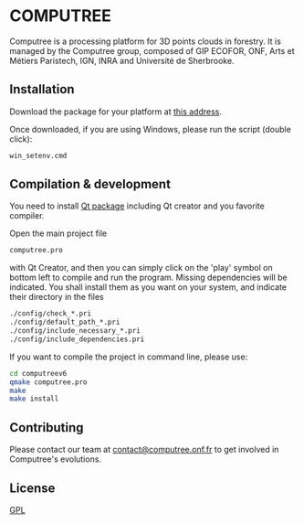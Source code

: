 # COMPUTREE

Computree is a processing platform for 3D points clouds in forestry. It is managed by the Computree group, composed of GIP ECOFOR, ONF, Arts et Métiers Paristech, IGN, INRA and Université de Sherbrooke.

## Installation

Download the package for your platform at [this address](http://rdinnovation.onf.fr/projects/computree/wiki/Fr_installation_v5).

Once downloaded, if you are using Windows, please run the script (double click):

```bash
win_setenv.cmd
```

## Compilation & development

You need to install [Qt package](https://download.qt.io/archive/qt/) including Qt creator and you favorite compiler.

Open the main project file

```bash
computree.pro
```

with Qt Creator, and then you can simply click on the 'play' symbol on bottom left to compile and run the program. Missing dependencies will be indicated. You shall install them as you want on your system, and indicate their directory in the files 

```bash
./config/check_*.pri
./config/default_path_*.pri
./config/include_necessary_*.pri
./config/include_dependencies.pri
```
If you want to compile the project in command line, please use:

```bash
cd computreev6
qmake computree.pro
make
make install
```

## Contributing
Please contact our team at contact@computree.onf.fr to get involved in Computree's evolutions.

## License
[GPL](http://www.gnu.org/licenses/gpl-3.0.html)